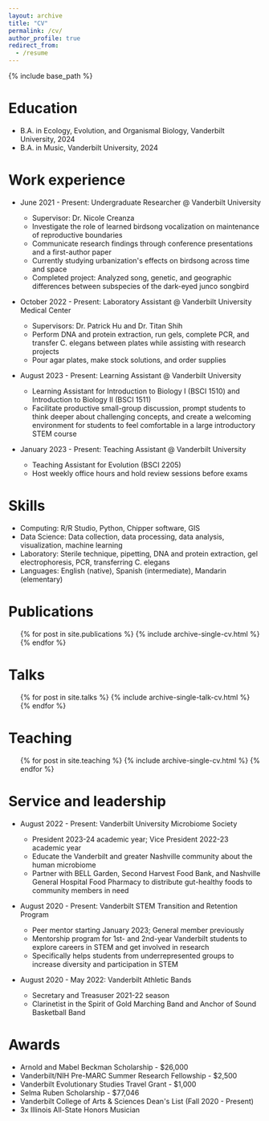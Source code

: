 ```yaml
---
layout: archive
title: "CV"
permalink: /cv/
author_profile: true
redirect_from:
  - /resume
---
```


{% include base_path %}

Education
======
* B.A. in Ecology, Evolution, and Organismal Biology, Vanderbilt University, 2024
* B.A. in Music, Vanderbilt University, 2024

Work experience
======
* June 2021 - Present: Undergraduate Researcher @ Vanderbilt University
  * Supervisor: Dr. Nicole Creanza
  * Investigate the role of learned birdsong vocalization on maintenance of reproductive boundaries
  * Communicate research findings through conference presentations and a first-author paper
  * Currently studying urbanization's effects on birdsong across time and space
  * Completed project: Analyzed song, genetic, and geographic differences between subspecies of the dark-eyed junco songbird

* October 2022 - Present: Laboratory Assistant @ Vanderbilt University Medical Center
  * Supervisors: Dr. Patrick Hu and Dr. Titan Shih
  * Perform DNA and protein extraction, run gels, complete PCR, and transfer C. elegans between plates while assisting with research projects
  * Pour agar plates, make stock solutions, and order supplies
 
* August 2023 - Present: Learning Assistant @ Vanderbilt University
  * Learning Assistant for Introduction to Biology I (BSCI 1510) and Introduction to Biology II (BSCI 1511)
  * Facilitate productive small-group discussion, prompt students to think deeper about challenging concepts, and create a welcoming environment for students to feel comfortable in a large introductory STEM course

* January 2023 - Present: Teaching Assistant @ Vanderbilt University
  * Teaching Assistant for Evolution (BSCI 2205)
  * Host weekly office hours and hold review sessions before exams
  
Skills
======
* Computing: R/R Studio, Python, Chipper software, GIS
* Data Science: Data collection, data processing, data analysis, visualization, machine learning
* Laboratory: Sterile technique, pipetting, DNA and protein extraction, gel electrophoresis, PCR, transferring C. elegans
* Languages: English (native), Spanish (intermediate), Mandarin (elementary)

Publications
======
  <ul>{% for post in site.publications %}
    {% include archive-single-cv.html %}
  {% endfor %}</ul>
  
Talks
======
  <ul>{% for post in site.talks %}
    {% include archive-single-talk-cv.html %}
  {% endfor %}</ul>
  
Teaching
======
  <ul>{% for post in site.teaching %}
    {% include archive-single-cv.html %}
  {% endfor %}</ul>
  
Service and leadership
======
* August 2022 - Present: Vanderbilt University Microbiome Society
  * President 2023-24 academic year; Vice President 2022-23 academic year
  * Educate the Vanderbilt and greater Nashville community about the human microbiome
  * Partner with BELL Garden, Second Harvest Food Bank, and Nashville General Hospital Food Pharmacy to distribute gut-healthy foods to community members in need

* August 2020 - Present: Vanderbilt STEM Transition and Retention Program
  * Peer mentor starting January 2023; General member previously
  * Mentorship program for 1st- and 2nd-year Vanderbilt students to explore careers in STEM and get involved in research
  * Specifically helps students from underrepresented groups to increase diversity and participation in STEM

* August 2020 - May 2022: Vanderbilt Athletic Bands
  * Secretary and Treasuser 2021-22 season
  * Clarinetist in the Spirit of Gold Marching Band and Anchor of Sound Basketball Band

**Awards**
======
* Arnold and Mabel Beckman Scholarship - $26,000
* Vanderbilt/NIH Pre-MARC Summer Research Fellowship - $2,500
* Vanderbilt Evolutionary Studies Travel Grant - $1,000
* Selma Ruben Scholarship - $77,046
* Vanderbilt College of Arts & Sciences Dean's List (Fall 2020 - Present)
* 3x Illinois All-State Honors Musician
